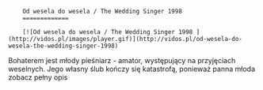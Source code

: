 
        Od wesela do wesela / The Wedding Singer 1998 
        =============
        
        [![Od wesela do wesela / The Wedding Singer 1998 ](http://vidos.pl/images/player.gif)](http://vidos.pl/od-wesela-do-wesela-the-wedding-singer-1998)
        
        
 Bohaterem jest młody pieśniarz - amator, występujący na przyjęciach weselnych. Jego własny ślub kończy się katastrofą, ponieważ panna młoda zobacz pełny opis
    